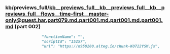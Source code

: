 ### kb/previews_full/kb__previews_full__kb__previews_full__kb__previews_full__flows__time-first__master-only@guest.har.part079.md.part001.md.part001.md.part001.md (part 002)

```md
                "functionName": "",
                "scriptId": "15257",
                "url": "https://n958200.alteg.io/chunk-KO722YSM.js",
         
```

```
